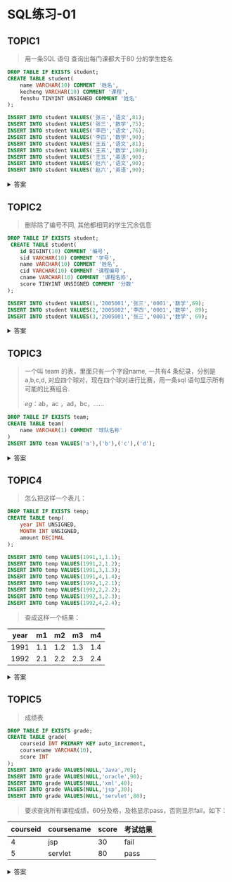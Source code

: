 # SQL练习-01

## TOPIC1

> 用一条SQL 语句 查询出每门课都大于80 分的学生姓名

```sql
DROP TABLE IF EXISTS student;
CREATE TABLE student(
	name VARCHAR(10) COMMENT '姓名',
	kecheng VARCHAR(10) COMMENT '课程',
	fenshu TINYINT UNSIGNED COMMENT '姓名'
);

INSERT INTO student VALUES('张三','语文',81);
INSERT INTO student VALUES('张三','数学',75);
INSERT INTO student VALUES('李四','语文',76);
INSERT INTO student VALUES('李四','数学',90);
INSERT INTO student VALUES('王五','语文',81);
INSERT INTO student VALUES('王五','数学',100);
INSERT INTO student VALUES('王五','英语',90);
INSERT INTO student VALUES('赵六','语文',90);
INSERT INTO student VALUES('赵六','英语',90);
```

<details>
    <summary>答案</summary>

```sql
# A. 使用子查询
SELECT DISTINCT `name` FROM student WHERE `name` NOT IN (SELECT `name` FROM student WHERE fenshu<=80);

# B. 使用分组过滤查询
SELECT `name` FROM student GROUP BY `name` HAVING MIN(fenshu)>80;
```

</details>



## TOPIC2

> 删除除了编号不同, 其他都相同的学生冗余信息

```sql
DROP TABLE IF EXISTS student;
 CREATE TABLE student(
	id BIGINT(10) COMMENT '编号',
	sid VARCHAR(10) COMMENT '学号',
	name VARCHAR(10) COMMENT '姓名',
	cid VARCHAR(10) COMMENT '课程编号',
	cname VARCHAR(10) COMMENT '课程名称',
	score TINYINT UNSIGNED COMMENT '分数'
);

INSERT INTO student VALUES(1,'2005001','张三','0001','数学',69);
INSERT INTO student VALUES(2,'2005002','李四','0001','数学', 89);
INSERT INTO student VALUES(3,'2005001','张三','0001','数学', 69);
```

<details>
    <summary>答案</summary>

思路：对编号以外的其他字段进行分组，然后只保留最小的，删除其他的

```sql
DELETE FROM student WHERE id NOT IN (SELECT MIN(id) FROM student GROUP BY sid,`name`,cid,cname,score);
```

上面可能会报错，说是查询和删除的是同一张表，那就再查询一次虚表

![1576832038562](https://cdn.static.note.zzrfdsn.cn/images/mysql/1576832038562.png)

```sql
DELETE FROM student WHERE id NOT IN (SELECT * FROM (SELECT MIN(id) FROM student GROUP BY sid,`name`,cid,cname,score) temp);
```

</details>



## TOPIC3

> 一个叫 team 的表，里面只有一个字段name, 一共有4 条纪录，分别是a,b,c,d, 对应四个球对，现在四个球对进行比赛，用一条sql 语句显示所有可能的比赛组合.
>
> *eg*：ab，ac ，ad，bc，......

```sql
DROP TABLE IF EXISTS team;
CREATE TABLE team(
	name VARCHAR(1) COMMENT '球队名称'
)
INSERT INTO team VALUES('a'),('b'),('c'),('d');
```

<details>
    <summary>答案</summary>

```sql
SELECT CONCAT(a.name,b.name) "组合名" FROM team a,team b WHERE a.name<b.name 
```

</details>



## TOPIC4

> 怎么把这样一个表儿：

```sql
DROP TABLE IF EXISTS temp;
CREATE TABLE temp(
	year INT UNSIGNED,
	MONTH INT UNSIGNED,
	amount DECIMAL
);

INSERT INTO temp VALUES(1991,1,1.1);
INSERT INTO temp VALUES(1991,2,1.2);
INSERT INTO temp VALUES(1991,3,1.3);
INSERT INTO temp VALUES(1991,4,1.4);
INSERT INTO temp VALUES(1992,1,2.1);
INSERT INTO temp VALUES(1992,2,2.2);
INSERT INTO temp VALUES(1992,3,2.3);
INSERT INTO temp VALUES(1992,4,2.4);
```

> 查成这样一个结果：

| year | m1   | m2   | m3   | m4   |
| ---- | ---- | ---- | ---- | ---- |
| 1991 | 1.1  | 1.2  | 1.3  | 1.4  |
| 1992 | 2.1  | 2.2  | 2.3  | 2.4  |

<details>
    <summary>答案</summary>

```sql
SELECT 
`year`,
( SELECT amount FROM temp m WHERE MONTH = 1 AND m.YEAR = temp.YEAR ) AS m1,
( SELECT amount FROM temp m WHERE MONTH = 2 AND m.YEAR = temp.YEAR ) AS m2,
( SELECT amount FROM temp m WHERE MONTH = 3 AND m.YEAR = temp.YEAR ) AS m3,
( SELECT amount FROM temp m WHERE MONTH = 4 AND m.YEAR = temp.YEAR ) AS m4 
FROM
	temp 
GROUP BY
YEAR
```

</details>



## TOPIC5

> 成绩表

```sql
DROP TABLE IF EXISTS grade;
CREATE TABLE grade(
	courseid INT PRIMARY KEY auto_increment,
	coursename VARCHAR(10),
	score INT
);
INSERT INTO grade VALUES(NULL,'Java',70);
INSERT INTO grade VALUES(NULL,'oracle',90);
INSERT INTO grade VALUES(NULL,'xml',40);
INSERT INTO grade VALUES(NULL,'jsp',30);
INSERT INTO grade VALUES(NULL,'servlet',80);
```



> 要求查询所有课程成绩，60分及格，及格显示pass，否则显示fail，如下：

| courseid | coursename | score | 考试结果 |
| -------- | ---------- | ----- | -------- |
| 4        | jsp        | 30    | fail     |
| 5        | servlet    | 80    | pass     |

<details>
    <summary>答案</summary>

```sql
SELECT g.*,IF(g.score>60,'pass','fail') "考试结果" FROM grade g; 
```

</details>


​			